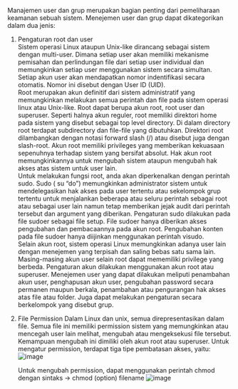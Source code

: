 Manajemen user dan grup merupakan bagian penting dari pemeliharaan keamanan sebuah sistem. Menejemen user dan grup dapat dikategorikan dalam dua jenis:
1.	Pengaturan root dan user      
      Sistem operasi Linux ataupun Unix-like dirancang sebagai sistem dengan multi-user. Dimana setiap user akan memiliki mekanisme pemisahan dan perlindungan file dari setiap user individual dan memungkinkan setiap user menggunakan sistem secara simultan. Setiap akun user akan mendapatkan nomor indentifikasi secara otomatis. Nomor ini disebut dengan User ID (UID).    
    	Root merupakan akun definitif dari sistem administratif yang memungkinkan melakukan semua perintah dan file pada sistem operasi linux atau Unix-like. Root dapat berupa akun root, root user dan superuser. Seperti halnya akun reguler, root memiliki direktori home pada sistem yang disebut sebagai top level directory. Di dalam directory root terdapat subdirectory dan file-file yang dibutuhkan. Direktori root dilambangkan dengan notasi forward slash (/) atau disebut juga dengan slash-root. Akun root memiliki privileges yang memberikan kekuasaan sepenuhnya terhadap sistem yang bersifat absolut. Hak akun root memungkinkannya untuk mengubah sistem ataupun mengubah hak akses atas sistem untuk user lain.    
    	Untuk melakukan fungsi root, anda akan diperkenalkan dengan perintah sudo. Sudo ( su “do”) memungkinkan administrator sistem untuk mendelegasikan hak akses pada user tertentu atau sekelompok grup tertentu untuk menjalankan beberapa atau seluru perintah sebagai root atau sebagai user lain namun tetap memberikan jejak audit dari perintah tersebut dan argument yang diberikan. Pengaturan sudo dilakukan pada file sudoer sebagai file setup. File sudoer hanya diberikan akses pengubahan dan pembacaannya pada akun root. Pengubahan konten pada file sudoer hanya diijinkan menggunakan perintah visudo.      
    	Selain akun root, sistem operasi Linux memungkinkan adanya user lain dengan menejemen yang terpisah dan saling bebas satu sama lain. Masing-masing akun user selain root dapat mememiliki privilege yang berbeda. Pengaturan akun dilakukan menggunakan akun root atau superuser. Menejemen user yang dapat dilakukan meliputi penambahan akun user, penghapusan akun user, pengubahan password secara permanen maupun berkala, penambahan atau pengurangan hak akses atas file atau folder. Juga dapat melakukan pengaturan secara berkelompok yang disebut grup.

2. File Permission
      Dalam Linux dan unix, semua direpresentasikan dalam file. Semua file ini memiliki permission sistem yang memungkinkan atau mencegah user lain melihat, mengubah atau mengeksekusi file tersebut. Kemampuan mengubah ini dimiliki oleh akun root atau superuser. Untuk mengatur permission, terdapat tiga tipe pembatasan akses, yaitu:
   ![image](https://github.com/user-attachments/assets/b57b384e-de79-4197-8da1-7c569ac33961)

   Untuk mengubah permission, dapat menggunakan perintah chmod dengan sintaks -> chmod (option) filename
   ![image](https://github.com/user-attachments/assets/3ec10c0c-df7c-4d2b-b2c1-6b3ec7fc270e)   


